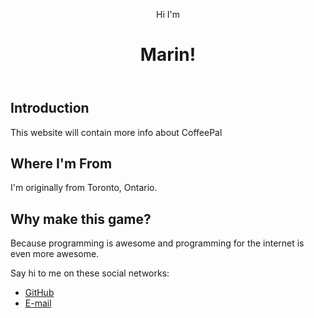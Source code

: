 <body>
<header class='masthead'>
  <p class='masthead-intro'>Hi I'm</p>
  <h1 class='masthead-heading'>Marin!</h1>
</header>
<section class="introduction-section">
    <h1>Introduction</h1>
    <p>This website will contain more info about CoffeePal</p>
   
</section>
<section class="location-section">
    <h1>Where I'm From</h1>
    <p>I'm originally from Toronto, Ontario. </p>
</section>
<section class="questions-section">
    <h2>Why make this game?</h2>
    <p>Because programming is awesome and programming for the internet is even more awesome.</p>
</section>

<footer class="content-footer">
    <p>Say hi to me on these social networks:</p>
    <ul class="social">
        <li><a class="css-is-deranged" href="https://github.com/Marini83/">GitHub</a></li>
        <li><a class="css-is-deranged" href="mailto:m_rusi@yahoo.com">E-mail</a></li>
    </ul>
</footer>
</body>
</html>
